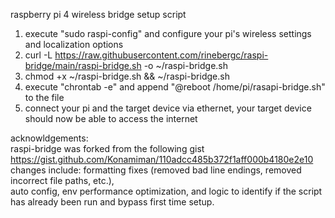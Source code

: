 raspberry pi 4 wireless bridge setup script  
  
1. execute "sudo raspi-config" and configure your pi's wireless settings and localization options  
2. curl -L https://raw.githubusercontent.com/rinebergc/raspi-bridge/main/raspi-bridge.sh -o ~/raspi-bridge.sh  
3. chmod +x ~/raspi-bridge.sh && ~/raspi-bridge.sh  
4. execute "chrontab -e" and append "@reboot /home/pi/rasapi-bridge.sh" to the file
5. connect your pi and the target device via ethernet, your target device should now be able to access the internet  
  
acknowldgements:  
raspi-bridge was forked from the following gist  
https://gist.github.com/Konamiman/110adcc485b372f1aff000b4180e2e10  
changes include: formatting fixes (removed bad line endings, removed incorrect file paths, etc.),  
auto config, env performance optimization, and logic to identify if the script has already been run and bypass first time setup.  
